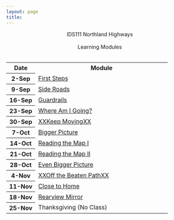 ```yaml
---
layout: page
title: 
---
```


<div class="main-explain-area jumbotron">
  <p align="center">IDS111 Northland Highways<br> <br>Learning Modules<br><br></p>
</div>

<table width="100%">
<tr><th width="18%">Date</th><th width="82%">Module</th></tr>
<tr><th>2-Sep</th><td><a href="modules/01_First_Steps">First Steps</a></td></tr>
<tr><th>9-Sep</th><td><a href="modules/02_Side_Roads">Side Roads</a></td></tr>
<tr><th>16-Sep</th><td><a href="modules/03_Guardrails">Guardrails</a></td></tr>
<tr><th>23-Sep</th><td><a href="modules/04_Careers">Where Am I Going?</a></td></tr>
<tr><th>30-Sep</th><td><a href="modules/Wellness">XXKeep MovingXX</a></td></tr>
<tr><th>7-Oct</th><td><a href="modules/Inequality">Bigger Picture</a></td></tr>
<tr><th>14-Oct</th><td><a href="modules/08_Advising">Reading the Map I</a></td></tr>
<tr><th>21-Oct</th><td><a href="modules/09_Advising">Reading the Map II</a></td></tr>
<tr><th>28-Oct</th><td><a href="modules/Climate">Even Bigger Picture</a></td></tr>
<tr><th>4-Nov</th><td><a href="modules/Pathways">XXOff the Beaten PathXX</a></td></tr>
<tr><th>11-Nov</th><td><a href="modules/Anishinabe">Close to Home</a></td></tr>
<tr><th>18-Nov</th><td><a href="modules/12_Final">Rearview Mirror</a></td></tr>
<tr><th>25-Nov</th><td>Thanksgiving (No Class)</td></tr>
</table>
